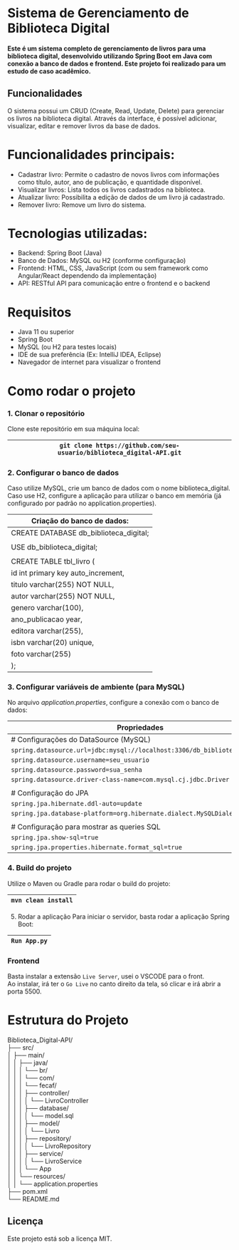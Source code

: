 ﻿# Sistema de Gerenciamento de Biblioteca Digital  

#### Este é um sistema completo de gerenciamento de livros para uma biblioteca digital, desenvolvido utilizando Spring Boot em Java com conexão a banco de dados e frontend. Este projeto foi realizado para um estudo de caso acadêmico.  

## Funcionalidades  
O sistema possui um CRUD (Create, Read, Update, Delete) para gerenciar os livros na biblioteca digital. Através da interface, é possível adicionar, visualizar, editar e remover livros da base de dados.  

# Funcionalidades principais:
- Cadastrar livro: Permite o cadastro de novos livros com informações como título, autor, ano de publicação, e quantidade disponível.
- Visualizar livros: Lista todos os livros cadastrados na biblioteca.
- Atualizar livro: Possibilita a edição de dados de um livro já cadastrado.
- Remover livro: Remove um livro do sistema.  
  
# Tecnologias utilizadas:  
- Backend: Spring Boot (Java)
- Banco de Dados: MySQL ou H2 (conforme configuração)
- Frontend: HTML, CSS, JavaScript (com ou sem framework como Angular/React dependendo da implementação)
- API: RESTful API para comunicação entre o frontend e o backend  

# Requisitos
- Java 11 ou superior
- Spring Boot
- MySQL (ou H2 para testes locais)
- IDE de sua preferência (Ex: IntelliJ IDEA, Eclipse)
- Navegador de internet para visualizar o frontend  

# Como rodar o projeto
### 1. Clonar o repositório
Clone este repositório em sua máquina local:

| `git clone https://github.com/seu-usuario/biblioteca_digital-API.git` |
|-----------------------------------------------------------------|  
  
### 2. Configurar o banco de dados
Caso utilize MySQL, crie um banco de dados com o nome biblioteca_digital.  
Caso use H2, configure a aplicação para utilizar o banco em memória (já configurado por padrão no application.properties).  

| Criação do banco de dados:          |
|-------------------------------------|
| CREATE DATABASE db_biblioteca_digital; | 
|                                        |
| USE db_biblioteca_digital;             |
|                                        |
| CREATE TABLE tbl_livro (               |
|   id int primary key auto_increment,   |
|   titulo varchar(255) NOT NULL,        |
|   autor varchar(255) NOT NULL,         |
|   genero varchar(100),                 |
|   ano_publicacao year,                 |
|   editora varchar(255),                |
|   isbn varchar(20) unique,             |
|   foto varchar(255)                    |
| );                                     |

### 3. Configurar variáveis de ambiente (para MySQL)  
No arquivo *application.properties*, configure a conexão com o banco de dados:  

| Propriedades                                      |
|--------------------------------------------------|
| # Configurações do DataSource (MySQL)  |
| `spring.datasource.url=jdbc:mysql://localhost:3306/db_biblioteca_digital`  |
| `spring.datasource.username=seu_usuario`  |
| `spring.datasource.password=sua_senha`  |
| `spring.datasource.driver-class-name=com.mysql.cj.jdbc.Driver`  |  
|                                                                 |
| # Configuração do JPA  |
| `spring.jpa.hibernate.ddl-auto=update`  |
| `spring.jpa.database-platform=org.hibernate.dialect.MySQLDialect`  |  
|                                                                    |
| # Configuração para mostrar as queries SQL  |
| `spring.jpa.show-sql=true`  |
| `spring.jpa.properties.hibernate.format_sql=true`  |
  

### 4. Build do projeto  
Utilize o Maven ou Gradle para rodar o build do projeto:  

| `mvn clean install` |
|-------------------|  

5. Rodar a aplicação
Para iniciar o servidor, basta rodar a aplicação Spring Boot:  

| `Run App.py` |
|-------------|

### Frontend  
Basta instalar a extensão `Live Server`, usei o VSCODE para o front.  
Ao instalar, irá ter o `Go Live` no canto direito da tela, só clicar e irá abrir a porta 5500.  

# Estrutura do Projeto  

Biblioteca_Digital-API/    
├── src/   
│      ├── main/   
│      │      ├── java/   
│      │      │      └── br/   
│      │      │          └── com/   
│      │      │              └── fecaf/   
│      │      │                  ├── controller/   
│      │      │                  │   └── LivroController   
│      │      │                  ├── database/   
│      │      │                  │   └── model.sql   
│      │      │                  ├── model/   
│      │      │                  │   └── Livro   
│      │      │                  ├── repository/   
│      │      │                  │   └── LivroRepository   
│      │      │                  ├── service/   
│      │      │                  │   └── LivroService   
│      │      │                  └── App   
│      │      └── resources/   
│      │          └── application.properties   
├── pom.xml   
└── README.md   
  

## Licença  
Este projeto está sob a licença MIT.
